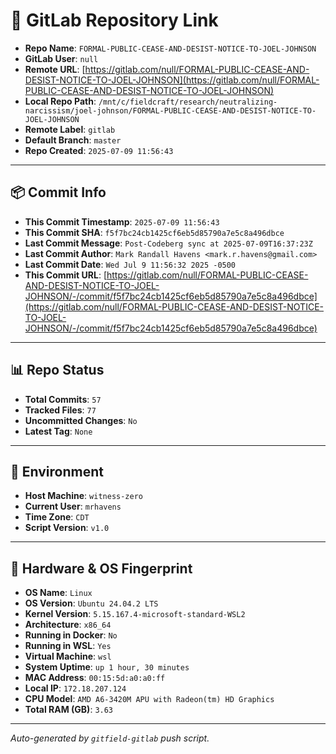 # 🔗 GitLab Repository Link

- **Repo Name**: `FORMAL-PUBLIC-CEASE-AND-DESIST-NOTICE-TO-JOEL-JOHNSON`
- **GitLab User**: `null`
- **Remote URL**: [https://gitlab.com/null/FORMAL-PUBLIC-CEASE-AND-DESIST-NOTICE-TO-JOEL-JOHNSON](https://gitlab.com/null/FORMAL-PUBLIC-CEASE-AND-DESIST-NOTICE-TO-JOEL-JOHNSON)
- **Local Repo Path**: `/mnt/c/fieldcraft/research/neutralizing-narcissism/joel-johnson/FORMAL-PUBLIC-CEASE-AND-DESIST-NOTICE-TO-JOEL-JOHNSON`
- **Remote Label**: `gitlab`
- **Default Branch**: `master`
- **Repo Created**: `2025-07-09 11:56:43`

---

## 📦 Commit Info

- **This Commit Timestamp**: `2025-07-09 11:56:43`
- **This Commit SHA**: `f5f7bc24cb1425cf6eb5d85790a7e5c8a496dbce`
- **Last Commit Message**: `Post-Codeberg sync at 2025-07-09T16:37:23Z`
- **Last Commit Author**: `Mark Randall Havens <mark.r.havens@gmail.com>`
- **Last Commit Date**: `Wed Jul 9 11:56:32 2025 -0500`
- **This Commit URL**: [https://gitlab.com/null/FORMAL-PUBLIC-CEASE-AND-DESIST-NOTICE-TO-JOEL-JOHNSON/-/commit/f5f7bc24cb1425cf6eb5d85790a7e5c8a496dbce](https://gitlab.com/null/FORMAL-PUBLIC-CEASE-AND-DESIST-NOTICE-TO-JOEL-JOHNSON/-/commit/f5f7bc24cb1425cf6eb5d85790a7e5c8a496dbce)

---

## 📊 Repo Status

- **Total Commits**: `57`
- **Tracked Files**: `77`
- **Uncommitted Changes**: `No`
- **Latest Tag**: `None`

---

## 🧽 Environment

- **Host Machine**: `witness-zero`
- **Current User**: `mrhavens`
- **Time Zone**: `CDT`
- **Script Version**: `v1.0`

---

## 🧬 Hardware & OS Fingerprint

- **OS Name**: `Linux`
- **OS Version**: `Ubuntu 24.04.2 LTS`
- **Kernel Version**: `5.15.167.4-microsoft-standard-WSL2`
- **Architecture**: `x86_64`
- **Running in Docker**: `No`
- **Running in WSL**: `Yes`
- **Virtual Machine**: `wsl`
- **System Uptime**: `up 1 hour, 30 minutes`
- **MAC Address**: `00:15:5d:a0:a0:ff`
- **Local IP**: `172.18.207.124`
- **CPU Model**: `AMD A6-3420M APU with Radeon(tm) HD Graphics`
- **Total RAM (GB)**: `3.63`

---

_Auto-generated by `gitfield-gitlab` push script._

